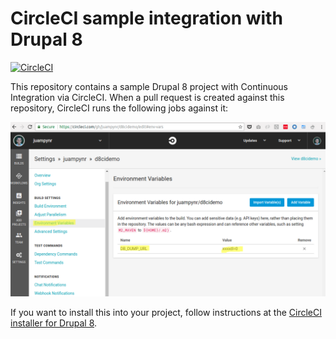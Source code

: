 # CircleCI sample integration with Drupal 8

[![CircleCI](https://circleci.com/gh/juampynr/drupal8-circleci.svg?style=svg)](https://circleci.com/gh/juampynr/drupal8-circleci)

This repository contains a sample Drupal 8 project with Continuous Integration
via CircleCI. When a pull request is created against this repository, CircleCI
runs the following jobs against it:

![CircleCI jobs](docs/images/circleci-db-env.png)

If you want to install this into your project, follow instructions at the
[CircleCI installer for Drupal 8](https://github.com/Lullabot/drupal8ci#circleci).
